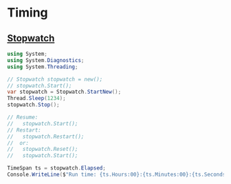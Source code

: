 # Timing
## [Stopwatch](https://docs.microsoft.com/en-us/dotnet/api/system.diagnostics.stopwatch)
```csharp
using System;
using System.Diagnostics;
using System.Threading;

// Stopwatch stopwatch = new();
// stopwatch.Start();
var stopwatch = Stopwatch.StartNew();
Thread.Sleep(1234);
stopwatch.Stop();

// Resume:
//   stopwatch.Start();
// Restart:
//   stopwatch.Restart();
//  or:
//   stopwatch.Reset();
//   stopwatch.Start();

TimeSpan ts = stopwatch.Elapsed;
Console.WriteLine($"Run time: {ts.Hours:00}:{ts.Minutes:00}:{ts.Seconds:00}.{ts.Milliseconds:000}");
```
